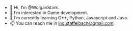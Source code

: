 - 👋 Hi, I’m @WolganStark.
- 👀 I’m interested in Game development.
- 🌱 I’m currently learning C++, Python, Javascript and Java.
- 📫 You can reach me in ing.staffelbach@gmail.com.

<!---
WolganStark/WolganStark is a ✨ special ✨ repository because its `README.md` (this file) appears on your GitHub profile.
You can click the Preview link to take a look at your changes.
--->

